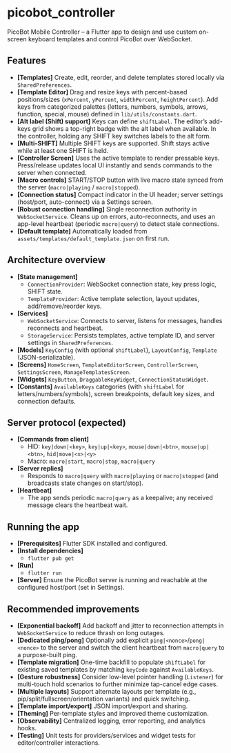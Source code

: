 # picobot_controller

PicoBot Mobile Controller – a Flutter app to design and use custom on-screen keyboard templates and control PicoBot over WebSocket.

## Features

- **[Templates]** Create, edit, reorder, and delete templates stored locally via `SharedPreferences`.
- **[Template Editor]** Drag and resize keys with percent-based positions/sizes (`xPercent`, `yPercent`, `widthPercent`, `heightPercent`). Add keys from categorized palettes (letters, numbers, symbols, arrows, function, special, mouse) defined in `lib/utils/constants.dart`.
- **[Alt label (Shift) support]** Keys can define `shiftLabel`. The editor’s add-keys grid shows a top-right badge with the alt label when available. In the controller, holding any SHIFT key switches labels to the alt form.
- **[Multi-SHIFT]** Multiple SHIFT keys are supported. Shift stays active while at least one SHIFT is held.
- **[Controller Screen]** Uses the active template to render pressable keys. Press/release updates local UI instantly and sends commands to the server when connected.
- **[Macro controls]** START/STOP button with live macro state synced from the server (`macro|playing` / `macro|stopped`).
- **[Connection status]** Compact indicator in the UI header; server settings (host/port, auto-connect) via a Settings screen.
- **[Robust connection handling]** Single reconnection authority in `WebSocketService`. Cleans up on errors, auto-reconnects, and uses an app-level heartbeat (periodic `macro|query`) to detect stale connections.
- **[Default template]** Automatically loaded from `assets/templates/default_template.json` on first run.

## Architecture overview

- **[State management]**
  - `ConnectionProvider`: WebSocket connection state, key press logic, SHIFT state.
  - `TemplateProvider`: Active template selection, layout updates, add/remove/reorder keys.
- **[Services]**
  - `WebSocketService`: Connects to server, listens for messages, handles reconnects and heartbeat.
  - `StorageService`: Persists templates, active template ID, and server settings in `SharedPreferences`.
- **[Models]** `KeyConfig` (with optional `shiftLabel`), `LayoutConfig`, `Template` (JSON-serializable).
- **[Screens]** `HomeScreen`, `TemplateEditorScreen`, `ControllerScreen`, `SettingsScreen`, `ManageTemplatesScreen`.
- **[Widgets]** `KeyButton`, `DraggableKeyWidget`, `ConnectionStatusWidget`.
- **[Constants]** `AvailableKeys` categories (with `shiftLabel` for letters/numbers/symbols), screen breakpoints, default key sizes, and connection defaults.

## Server protocol (expected)

- **[Commands from client]**
  - HID: `key|down|<key>`, `key|up|<key>`, `mouse|down|<btn>`, `mouse|up|<btn>`, `hid|move|<x>|<y>`
  - Macro: `macro|start`, `macro|stop`, `macro|query`
- **[Server replies]**
  - Responds to `macro|query` with `macro|playing` or `macro|stopped` (and broadcasts state changes on start/stop).
- **[Heartbeat]**
  - The app sends periodic `macro|query` as a keepalive; any received message clears the heartbeat wait.

## Running the app

- **[Prerequisites]** Flutter SDK installed and configured.
- **[Install dependencies]**
  - `flutter pub get`
- **[Run]**
  - `flutter run`
- **[Server]** Ensure the PicoBot server is running and reachable at the configured host/port (set in Settings).

## Recommended improvements

- **[Exponential backoff]** Add backoff and jitter to reconnection attempts in `WebSocketService` to reduce thrash on long outages.
- **[Dedicated ping/pong]** Optionally add explicit `ping|<nonce>`/`pong|<nonce>` to the server and switch the client heartbeat from `macro|query` to a purpose-built ping.
- **[Template migration]** One-time backfill to populate `shiftLabel` for existing saved templates by matching `keyCode` against `AvailableKeys`.
- **[Gesture robustness]** Consider low-level pointer handling (`Listener`) for multi-touch hold scenarios to further minimize tap-cancel edge cases.
- **[Multiple layouts]** Support alternate layouts per template (e.g., pip/split/fullscreen/orientation variants) and quick switching.
- **[Template import/export]** JSON import/export and sharing.
- **[Theming]** Per-template styles and improved theme customization.
- **[Observability]** Centralized logging, error reporting, and analytics hooks.
- **[Testing]** Unit tests for providers/services and widget tests for editor/controller interactions.
